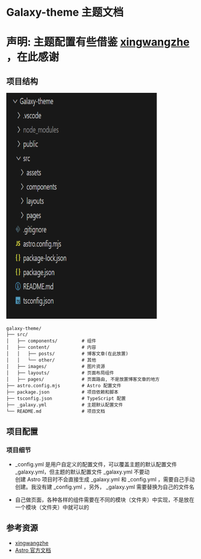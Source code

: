 # Galaxy-theme  主题文档 
# 声明: 主题配置有些借鉴 [xingwangzhe](https://github.com/xingwangzhe/stalux) ，在此感谢

## 项目结构  
<img src="src/images/profile.png" width="400" height="600">  

```
galaxy-theme/
├── src/
│   ├── components/         # 组件
│   ├── content/            # 内容
│   │   ├── posts/          # 博客文章(在此放置)
│   │   └── other/          # 其他  
│   ├── images/             # 图片资源
│   ├── layouts/            # 页面布局组件
│   ├── pages/              # 页面路由, 不是放置博客文章的地方
├── astro.config.mjs        # Astro 配置文件
├── package.json            # 项目依赖和脚本
├── tsconfig.json           # TypeScript 配置
├── _galaxy.yml             # 主题默认配置文件
└── README.md               # 项目文档
```

##  项目配置
### 项目细节  
- _config.yml 是用户自定义的配置文件，可以覆盖主题的默认配置文件 _galaxy.yml，但主题的默认配置文件 _galaxy.yml 不要动  
创建 Astro 项目时不会直接生成 _galaxy.yml 和 _config.yml ，需要自己手动创建。我没有建 _config.yml ，另外， _galaxy.yml 需要替换为自己的文件名

- 自己做页面，各种各样的组件需要在不同的模块（文件夹）中实现，不是放在一个模块（文件夹）中就可以的

## 参考资源
- [xingwangzhe](https://github.com/xingwangzhe/stalux)
- [Astro 官方文档](https://docs.astro.build/zh-cn/getting-started)

